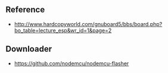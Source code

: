 
## Reference
* http://www.hardcopyworld.com/gnuboard5/bbs/board.php?bo_table=lecture_esp&wr_id=1&page=2

## Downloader
* https://github.com/nodemcu/nodemcu-flasher
